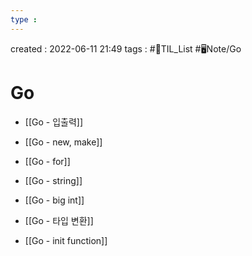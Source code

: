 ```yaml
---
type : 
---
```


created : 2022-06-11 21:49
tags : #📌TIL_List #🖥️Note/Go 

# Go 

- [[Go - 입출력]]

- [[Go - new, make]]
- [[Go - for]]

- [[Go - string]]
- [[Go - big int]]
- [[Go - 타입 변환]]

- [[Go - init function]]
